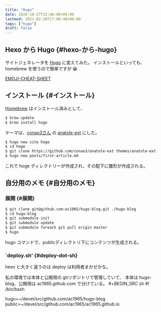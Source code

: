 ```yaml
---
title: "Hugo"
date: 2020-10-27T22:46:00+09:00
lastmod: 2021-02-20T17:00:48+09:00
tags: ["hugo"]
draft: false
---
```


## Hexo から Hugo {#hexo-から-hugo}

サイトジェネレータを [Hugo](https://https//gohugo.io) に変えてみた。
インストールといっても、homebrew を使うので簡単ですが :grin:

[EMOJI-CHEAT-SHEET](https://www.webfx.com/tools/emoji-cheat-sheet/)


## インストール {#インストール}

[Homebrew](https://brew.sh/index%5Fja) はインストール済みとして、

```sh
$ brew update
$ brew install hugo
```

テーマは、[conao3さん](https://conao3.com) の
[anatole-ext](https://github.com/conao3/anatole-ext) にした。

```sh
$ hugo new site hoge
$ cd hoge
$ git clone https://github.com/conao3/anatole-ext themes/anatole-ext
$ hugo new posts/first-article.md
```

これで hoge ディレクトリーが作成され、その配下に雛形が作成される。


## 自分用のメモ {#自分用のメモ}


### 展開 {#展開}

```sh
$ git clone git@github.com:ac1965/hugo-blog.git ./hugo-blog
$ cd hugo-blog
$ git submodule init
$ git submodule update
$ git submodule foreach git pull origin master
$ hugo
```

hugo コマンドで、publicディレクトリ下にコンテンツが生成される。


### \`deploy.sh' {#deploy-dot-sh}

hexo と大きく違うのは deploy は利用者まかせかな。

私の環境では本体と公開用の gitリポジトリで管理していて、 本体は
hugo-blog、公開用は ac1965.github.com で分けている。
\#+BEGIN\_SRC sh
  #! /bin/bash

hugo=~/devel/src/github.com/ac1965/hugo-blog
public=~/devel/src/github.com/ac1965/ac1965.github.io